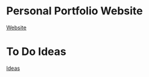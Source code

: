 <h1>Personal Portfolio Website</h1>
<a href='https://rileymoore01.github.io/'>Website</a>

<h1>To Do Ideas</h1>
<a href='https://github.com/AsmrProg-YT/100-days-of-javascript'>Ideas</a>
